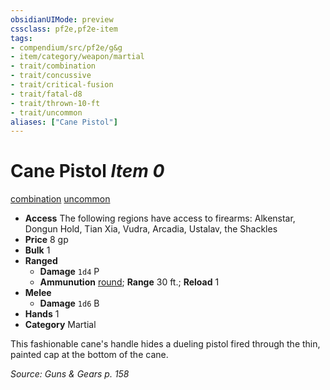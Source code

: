 ```yaml
---
obsidianUIMode: preview
cssclass: pf2e,pf2e-item
tags:
- compendium/src/pf2e/g&g
- item/category/weapon/martial
- trait/combination
- trait/concussive
- trait/critical-fusion
- trait/fatal-d8
- trait/thrown-10-ft
- trait/uncommon
aliases: ["Cane Pistol"]
---
```

# Cane Pistol *Item 0*  
[combination](/rules/traits/combination-g-g.md)  [uncommon](/rules/traits/uncommon.md)  

- **Access** The following regions have access to firearms: Alkenstar, Dongun Hold, Tian Xia, Vudra, Arcadia, Ustalav, the Shackles
- **Price** 8 gp
- **Bulk** 1
- **Ranged**  
  - **Damage** `1d4` P
  - **Ammunution** [round](/compendium/equipment/items/round-10-g-g.md); **Range** 30 ft.; **Reload** 1
- **Melee**  
  - **Damage** `1d6` B
- **Hands** 1
- **Category** Martial

This fashionable cane's handle hides a dueling pistol fired through the thin, painted cap at the bottom of the cane.

*Source: Guns & Gears p. 158*